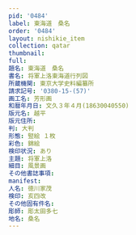 ```yaml
---
pid: '0484'
label: 東海道　桑名
order: '0484'
layout: nishikie_item
collection: qatar
thumbnail: 
full: 
題名: 東海道　桑名
書名: 将軍上洛東海道行列図
所蔵機関: 東京大学史料編纂所
請求記号: '0380-15-(57)'
画工名: 芳形画
和暦年月日: 文久３年４月(18630040550)
版元名: 越平
版元住所: 
判: 大判
形態: 竪絵 １枚
彩色: 錦絵
検印状況: あり
主題: 将軍上洛
細目: 風景画
その他書誌事項: 
manifest: 
人名: 徳川家茂
検印: 亥四改
その他固有件名: 
彫師: 彫太田多七
地名: 桑名
---
```

